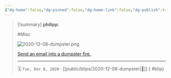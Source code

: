```yaml
---
{"dg-home":false,"dg-pinned":false,"dg-home-link":false,"dg-publish":true,"type":"blip","created-date":"2020-12-08T00:00:00","disabled rules":["yaml-title","yaml-title-alias","file-name-heading"],"title":"philipp @ 2020-12-08","dg-permalink":"2020/12/08/dumpster/","updated-date":"2025-04-30T22:27:37","dg-path":"blips/2020-12-08-dumpster.md","permalink":"/2020/12/08/dumpster/","dgPassFrontmatter":true}
---
```


> [!summary] **philipp**:
>
> #Misc
>
> ![2020-12-08-dumpster.png](/img/user/attachments/2020-12-08-dumpster.png)
>
> [Send an email into a dumpster fire.](https://hey.science/dumpster-fire/)
> - - -
>
> 🗓️ `Tue, Dec 8, 2020` · [[public/blips/2020-12-08-dumpster\|🔗]]
{ #blip}

